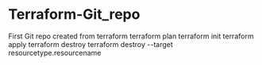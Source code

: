 # Terraform-Git_repo
First Git repo created from terraform
terraform plan
terraform init
terraform apply
terraform destroy
terraform destroy --target resourcetype.resourcename
